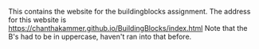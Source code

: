 This contains the website for the buildingblocks assignment.
The address for this website is https://chanthakammer.github.io/BuildingBlocks/index.html 
Note that the B's had to be in uppercase, haven't ran into that before.

